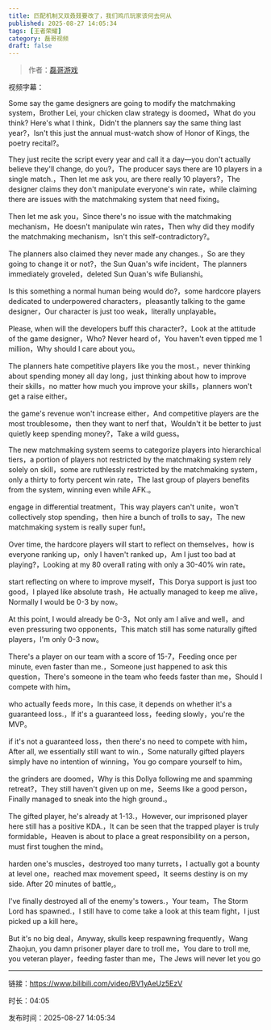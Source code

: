 ```yaml
---
title: 匹配机制又双叒叕要改了，我们鸡爪玩家该何去何从
published: 2025-08-27 14:05:34
tags: [王者荣耀]
category: 磊哥视频
draft: false
---
```



> 作者：[磊哥游戏](https://space.bilibili.com/268941858?spm_id_from=333.788.upinfo.head.click)

视频字幕：

Some say the game designers are going to modify the matchmaking system，Brother Lei, your chicken claw strategy is doomed，What do you think? Here's what I think，Didn't the planners say the same thing last year?，Isn't this just the annual must-watch show of Honor of Kings, the poetry recital?。

They just recite the script every year and call it a day—you don't actually believe they'll change, do you?，The producer says there are 10 players in a single match.，Then let me ask you, are there really 10 players?，The designer claims they don't manipulate everyone's win rate，while claiming there are issues with the matchmaking system that need fixing。

Then let me ask you，Since there's no issue with the matchmaking mechanism，He doesn't manipulate win rates，Then why did they modify the matchmaking mechanism，Isn't this self-contradictory?。

The planners also claimed they never made any changes.，So are they going to change it or not?，the Sun Quan's wife incident，The planners immediately groveled，deleted Sun Quan's wife Bulianshi。

Is this something a normal human being would do?，some hardcore players dedicated to underpowered characters，pleasantly talking to the game designer，Our character is just too weak，literally unplayable。

Please, when will the developers buff this character?，Look at the attitude of the game designer，Who? Never heard of，You haven't even tipped me 1 million，Why should I care about you。

The planners hate competitive players like you the most.，never thinking about spending money all day long，just thinking about how to improve their skills，no matter how much you improve your skills，planners won't get a raise either。

the game's revenue won't increase either，And competitive players are the most troublesome，then they want to nerf that，Wouldn't it be better to just quietly keep spending money?，Take a wild guess。

The new matchmaking system seems to categorize players into hierarchical tiers，a portion of players not restricted by the matchmaking system rely solely on skill，some are ruthlessly restricted by the matchmaking system，only a thirty to forty percent win rate，The last group of players benefits from the system, winning even while AFK.。

engage in differential treatment，This way players can't unite，won't collectively stop spending，then hire a bunch of trolls to say，The new matchmaking system is really super fun!。

Over time, the hardcore players will start to reflect on themselves，how is everyone ranking up，only I haven't ranked up，Am I just too bad at playing?，Looking at my 80 overall rating with only a 30-40% win rate。

start reflecting on where to improve myself，This Dorya support is just too good，I played like absolute trash，He actually managed to keep me alive，Normally I would be 0-3 by now。

At this point, I would already be 0-3，Not only am I alive and well，and even pressuring two opponents，This match still has some naturally gifted players，I'm only 0-3 now。

There's a player on our team with a score of 15-7，Feeding once per minute, even faster than me.，Someone just happened to ask this question，There's someone in the team who feeds faster than me，Should I compete with him。

who actually feeds more，In this case, it depends on whether it's a guaranteed loss.，If it's a guaranteed loss，feeding slowly，you're the MVP。

if it's not a guaranteed loss，then there's no need to compete with him，After all, we essentially still want to win.，Some naturally gifted players simply have no intention of winning，You go compare yourself to him。

the grinders are doomed，Why is this Dollya following me and spamming retreat?，They still haven't given up on me，Seems like a good person，Finally managed to sneak into the high ground.。

The gifted player, he's already at 1-13.，However, our imprisoned player here still has a positive KDA.，It can be seen that the trapped player is truly formidable，Heaven is about to place a great responsibility on a person，must first toughen the mind。

harden one's muscles，destroyed too many turrets，I actually got a bounty at level one，reached max movement speed，It seems destiny is on my side. After 20 minutes of battle,。

I've finally destroyed all of the enemy's towers.，Your team，The Storm Lord has spawned.，I still have to come take a look at this team fight，I just picked up a kill here。

But it's no big deal，Anyway, skulls keep respawning frequently，Wang Zhaojun, you damn prisoner player dare to troll me，You dare to troll me, you veteran player，feeding faster than me，The Jews will never let you go

---

链接：https://www.bilibili.com/video/BV1yAeUz5EzV

时长：04:05

发布时间：2025-08-27 14:05:34
